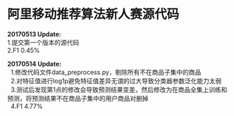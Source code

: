 # 阿里移动推荐算法新人赛源代码
**20170513 Update:**  
    1.提交第一个版本的源代码  
    2.F1 0.45%

**20170514 Update:**  
    1.修改代码文件data_preprocess.py，剔除所有不在商品子集中的商品  
    2.对特征值进行log1p避免特征值差异无谓的过大导致分类器参数泛化能力太弱  
    3.测试后发现第1点的修改会导致预测结果变差，然后修改为在商品全集上训练和预测，将预测结果不在商品子集中的用户商品对删掉  
    4.F1 4.77%  
    
